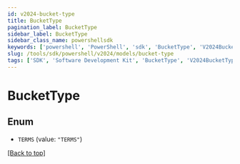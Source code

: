 ```yaml
---
id: v2024-bucket-type
title: BucketType
pagination_label: BucketType
sidebar_label: BucketType
sidebar_class_name: powershellsdk
keywords: ['powershell', 'PowerShell', 'sdk', 'BucketType', 'V2024BucketType'] 
slug: /tools/sdk/powershell/v2024/models/bucket-type
tags: ['SDK', 'Software Development Kit', 'BucketType', 'V2024BucketType']
---
```



# BucketType

## Enum


* `TERMS` (value: `"TERMS"`)


[[Back to top]](#) 

